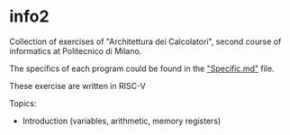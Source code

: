 # info2
Collection of exercises of "Architettura dei Calcolatori", second course of informatics at Politecnico di Milano.

The specifics of each program could be found in the ["Specific.md"](https://github.com/liokoo/info2/blob/main/SPECIFIC.md) file.

These exercise are written in RISC-V

Topics:
+ Introduction (variables, arithmetic, memory registers)
